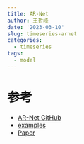 ```yaml
---
title: AR-Net
author: 王哲峰
date: '2023-03-10'
slug: timeseries-arnet
categories:
  - timeseries
tags:
  - model
---
```






# 参考

* [AR-Net GitHub](https://github.com/ourownstory/AR-Net)
* [examples](https://github.com/ourownstory/AR-Net/tree/master/example_notebooks)
* [Paper](https://arxiv.org/pdf/1911.12436.pdf)

